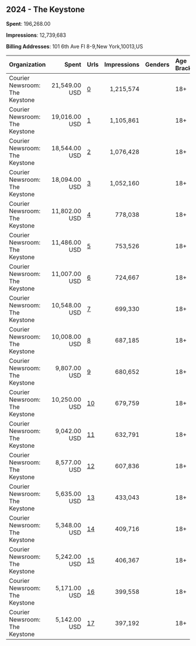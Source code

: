 ## 2024 - The Keystone 
**Spent**: 196,268.00

**Impressions**: 12,739,683

**Billing Addresses**: 101 6th Ave Fl 8-9,New York,10013,US

|Organization|Spent|Urls|Impressions|Genders|Age Brackets|Country Codes|
|:---|---:|:---|---:|:---|:---|:---|
|Courier Newsroom: The Keystone|21,549.00 USD|[0](https://www.snap.com/political-ads/asset/82c6ce1b3a73b0e133af8dda72a136461e40aca3c10e0133ffd535a5ee96fa3d?mediaType=mp4)|1,215,574||18+|united states|
|Courier Newsroom: The Keystone|19,016.00 USD|[1](https://www.snap.com/political-ads/asset/7eda4bef6dda00ed854471a5d4b4d8d3d5239298dfa11a355a16fccb11f6de98?mediaType=mp4)|1,105,861||18+|united states|
|Courier Newsroom: The Keystone|18,544.00 USD|[2](https://www.snap.com/political-ads/asset/6a538acaa1728c1820d751da8d14cc0f32a2eb127e3f3182a13a606c1a126eef?mediaType=mp4)|1,076,428||18+|united states|
|Courier Newsroom: The Keystone|18,094.00 USD|[3](https://www.snap.com/political-ads/asset/3af917bd8026e6d9de70b6eb6477c569cb909aa80b9d649d17bf175476dff05a?mediaType=mp4)|1,052,160||18+|united states|
|Courier Newsroom: The Keystone|11,802.00 USD|[4](https://www.snap.com/political-ads/asset/4963e9d0da493286bc80728a0d090612bb17e9eb2f7e4260d4b82e12e57efad5?mediaType=mp4)|778,038||18+|united states|
|Courier Newsroom: The Keystone|11,486.00 USD|[5](https://www.snap.com/political-ads/asset/721658118237551f01ca30fe53217930998ce0461c47d241d1d31039abcb76d9?mediaType=mp4)|753,526||18+|united states|
|Courier Newsroom: The Keystone|11,007.00 USD|[6](https://www.snap.com/political-ads/asset/36c17ba6a71275903a625cb2cfba5e4a7986d279a620bb6509e3c397305e4a0f?mediaType=mp4)|724,667||18+|united states|
|Courier Newsroom: The Keystone|10,548.00 USD|[7](https://www.snap.com/political-ads/asset/4a47b66a2fab4e999be18fd73e02ff29a846aa9679f92682e8bf598c0a611d7b?mediaType=mp4)|699,330||18+|united states|
|Courier Newsroom: The Keystone|10,008.00 USD|[8](https://www.snap.com/political-ads/asset/c36ede8c6f9206fa1963b301d39aa2cf1288a349da2e3be8c7cb67b28400d2e6?mediaType=mp4)|687,185||18+|united states|
|Courier Newsroom: The Keystone|9,807.00 USD|[9](https://www.snap.com/political-ads/asset/65d88cf7736ea5af0ab17bb3225145ea3acd959bec7cb95c444c0b44f2b732d5?mediaType=mp4)|680,652||18+|united states|
|Courier Newsroom: The Keystone|10,250.00 USD|[10](https://www.snap.com/political-ads/asset/b75a1ecc1e4e5358d7938c59063485616f63204efb9c4f88dcbd465d09590ac7?mediaType=mp4)|679,759||18+|united states|
|Courier Newsroom: The Keystone|9,042.00 USD|[11](https://www.snap.com/political-ads/asset/4d8b01759104e191d7d33abe99f5d5b4ed4c483a67917a9d9d3da6e33c0cde69?mediaType=mp4)|632,791||18+|united states|
|Courier Newsroom: The Keystone|8,577.00 USD|[12](https://www.snap.com/political-ads/asset/6d67649edf7f9c9a9723029021c88219cf9dc23ae83ff5395ebe9d7322dd932d?mediaType=mp4)|607,836||18+|united states|
|Courier Newsroom: The Keystone|5,635.00 USD|[13](https://www.snap.com/political-ads/asset/de79fa011ceb4ee5191c09ebeede11e4520930387a4ac50c922caa12867e8c5e?mediaType=mp4)|433,043||18+|united states|
|Courier Newsroom: The Keystone|5,348.00 USD|[14](https://www.snap.com/political-ads/asset/94242c1f797f024e6ca38f89076c7d5f80c6d92abe5b4d7c17945d97f51204dc?mediaType=mp4)|409,716||18+|united states|
|Courier Newsroom: The Keystone|5,242.00 USD|[15](https://www.snap.com/political-ads/asset/950ecd276e1183b50f5a7a51fc0dc762d3319bf1afa7f45ed3a87745f02959c2?mediaType=mp4)|406,367||18+|united states|
|Courier Newsroom: The Keystone|5,171.00 USD|[16](https://www.snap.com/political-ads/asset/cdf4522a146d2121ef125ec8744b58cd7df50caf187913219f95db48bb33c8b1?mediaType=mp4)|399,558||18+|united states|
|Courier Newsroom: The Keystone|5,142.00 USD|[17](https://www.snap.com/political-ads/asset/ac37f49b2bf88fa79d806ce63f086f317dacba6e392b5317e127fb100bb3950c?mediaType=mp4)|397,192||18+|united states|
